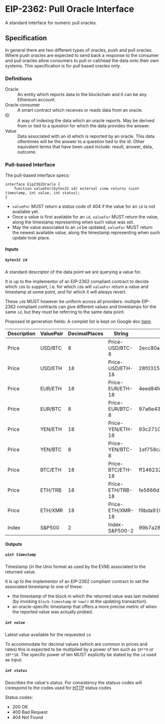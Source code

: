 # EIP-2362: Pull Oracle Interface

A standard interface for numeric pull oracles.

## Specification

In general there are two different types of oracles, push and pull oracles.
Where push oracles are expected to send back a response to the consumer and pull oracles allow consumers to pull or call/read the data onto their own systems.
This specification is for pull based oracles only.

### Definitions

<dl>
<dt>Oracle</dt>
<dd>An entity which reports data to the blockchain and it can be any Ethereum account.</dd>
<dt>Oracle consumer</dt>
<dd>A smart contract which receives or reads data from an oracle.</dd>
<dt>ID</dt>
<dd>A way of indexing the data which an oracle reports. May be derived from or tied to a question for which the data provides the answer.</dd>
<dt>Value</dt>
<dd>Data associated with an id which is reported by an oracle. This data oftentimes will be the answer to a question tied to the id. Other equivalent terms that have been used include: result, answer, data, outcome.</dd>
</dl>

### Pull-based Interface

The pull-based interface specs:

```solidity
interface Eip2362Oracle {
	function valueFor(bytes32 id) external view returns (uint timestamp, int value, int status);
}
```

- `valueFor` MUST return a status code of 404 if the value for an `id` is not available yet.
- Once a value is first available for an `id`, `valueFor` MUST return the value, along the timestamp representing when such value was set.
- May the value associated to an `id` be updated, `valueFor` MUST return the newest available value, along the timestamp representing when such update took place.

#### Inputs

##### `bytes32 id`

A standard descriptor of the data point we are querying a value for.

It is up to the implementor of an EIP-2362 compliant contract to decide which `id`s to support, i.e. for which `id`s will `valueFor` return a value and timestamp at some point, and for which it will always revert.

These `id`s MUST however be uniform across all providers: multiple EIP-2362 compliant contracts can give different values and timestamps for the same `id`, but they must be referring to the same data point.
	
Proposed Id generation fields: 
A complet list is kept on Google doc [here](https://docs.google.com/spreadsheets/d/15TPUuPWrxh7eMGaJKIupOh6l5yG-abn8UJejVhHCWV8/edit?usp=sharing).

| Description | ValuePair | DecimalPlaces | String           | Keccak256                                                        |
|-------------|-----------|---------------|------------------|------------------------------------------------------------------|
| Price       | USD/BTC   | 8             | Price-USD/BTC-8  | 2ecc80a3401165e1a04561d6ffe93662a31815d89cd63b00f248efd1cce47894 |
| Price       | USD/ETH   | 18            | Price-USD/ETH-18 | 28f03153ea1b458348adcbca7c93d5063b0bd35b469f55ba2a02bb7e598a09fd |
| Price       | EUR/ETH   | 18            | Price-EUR/ETH-18 | 4eed84fed518191e70583563ffc74c0c6de6c42b6692de62ef330718b389036d |
| Price       | EUR/BTC   | 8             | Price-EUR/BTC-8  | 97a6e43c73c50883d7b0a0f4e42c3f4de4af3ef8a8660471c89eb1ccf5416a92 |
| Price       | YEN/ETH   | 18            | Price-YEN/ETH-18 | 93c271043ed3be87a0480f8ebcbed7a550995d4908886e0ea0fe274e4e7c622c |
| Price       | YEN/BTC   | 8             | Price-YEN/BTC-8  | 1ef758ca57c8d37eebb8db6b6b4106aed0da20706ca6cc2cda56590847942062 |
| Price       | BTC/ETH   | 18            | Price-BTC/ETH-18 | ff146232e111e8d212b231c42ac6a77f8ce4e8e5a8350ca01803fc3cbdf948c0 |
| Price       | ETH/TRB   | 18            | Price-ETH/TRB-18 | fe5666d1fc5979be3be77f2cb0bd1ea6e2a8677318bf2479b3d694458b9794c5 |
| Price       | ETH/XMR   | 18            | Price-ETH/XMR-18 | f9bda91fcf6fa3ea13ed75b23dbbf88e8824f6672085fe75d99d224155bfba20 |
| Index       | S&P500    | 2             | Index-S&P500-2   | 99b7a28e618edb96c18e4a3b619daf28f99542787b6772dd7862c6e9bb9781d2 |

#### Outputs

##### `uint timestamp`

Timestamp (in the Unix format as used by the EVM) associated to the returned value.

It is up to the implementor of an EIP-2362 compliant contract to set the associated timestamp to one of these:
   - the timestamp of the block in which the returned value was last mutated (by invoking `block.timestamp` or `now()` at the updating transaction).
   - an oracle-specific timestamp that offers a more precise metric of when the reported value was actually probed.

##### `int value`

Latest value available for the requested `id`.

To accommodate for decimal values (which are common in prices and rates) this is expected to be multiplied by a power of ten such as `10**9` or `10**18`.
The specific power of ten MUST explicitly be stated by the `id` used as input.

##### `int status`

Describes the value's status. For consistency the statsus codes will corespond to the codes used for [HTTP](https://en.wikipedia.org/wiki/List_of_HTTP_status_codes) status codes 

Status codes: 
* 200 OK
* 400 Bad Request
* 404 Not Found


